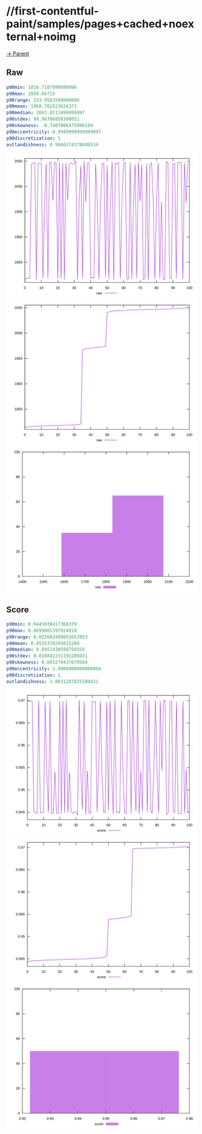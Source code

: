 
# //first-contentful-paint/samples/pages+cached+noexternal+noimg

[→ Parent](../..)


## Raw


```yaml
p90min: 1816.7107999999996
p90max: 2050.66715
p90range: 233.9563500000006
p90mean: 1968.702523626373
p90median: 2043.8113499999997
p90stdev: 98.96706850308051
p90skewness: -0.7407006475096194
p90eccentricity: 0.9999999999999997
p90discretization: 1
outlandishness: 0.9860374378698534

```

![PLOT: raw-values](./raw/values.svg)![PLOT: raw-sorted](./raw/sorted.svg)![PLOT: raw-histogram](./raw/histogram.svg)
## Score


```yaml
p90min: 0.9443030417368379
p90max: 0.9699865397924918
p90range: 0.025683498055653953
p90mean: 0.9535370295015204
p90median: 0.9451938599750356
p90stdev: 0.010842231191209431
p90skewness: 0.693279437679504
p90eccentricity: 1.0000000000000004
p90discretization: 1
outlandishness: 1.0031287825589421

```

![PLOT: score-values](./score/values.svg)![PLOT: score-sorted](./score/sorted.svg)![PLOT: score-histogram](./score/histogram.svg)